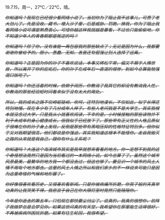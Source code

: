 <link href="../../css/style.css" rel="stylesheet" type="text/css" />

<span class="fzzy">19.7.15，周一，27℃／22℃，晴。

<div class="p">

<del>
<i>

你知道吗？我现在已经很少看网络小说了。当初你为了阻止我干这事儿，可费了老大劲儿了。先是没收、藏书、埋入沙子里，后是威胁、罚跪、揍我，你为了阻止我看网络小说可谓是煞费苦心，可惜你越这样我就越是要看，不过也只能偷偷地，你不知道少年人的青春期都是叛逆的吗？

你知道吗？除了你，没有谁能一再包容我的那些缺点了；无论是因为什么，我都要谢谢你曾给予的。胆小、愚蠢、无知、吝啬还有倔强让别人选择了远离。

你知道吗？正是因为你的孙子不喜欢说话，本事又稀松平常，偏又不屑于人情世故，所以离开了你的庇佑后，你的孙子在成年后一直混的很惨，到如今总算能勉强混口饭吃了。

你知道吗？你还活着的时候，依赖于阅历，你教诲了我其它的却没有教诲我人性，你教诲的那些经验短时间看来似乎没有太大的用处。

所以，我的成长之路不仅崎岖陡峭、坎坷，还特别地漫长。不仅如此，似乎长得还特别地慢。现在多少有了几分成年人样子。有些人老问我是不是大学生，其实我根本就没念过大学，只是我从小就喜欢阅读，不幸的是，小时候接触的那些读物并不利于未成年的身心健康成长，但我似乎已经放下了。那些带有正义性的人格品质似乎很难在你的孙子身上发现，反倒是那些带有黑暗压抑的性格特征特别多。但你似乎又对我期望很高，他们都说是你强迫，其实我知道这根本不能怪你。走自我毁灭之路的从来就是我自己，跟你有什么关系呢？

你知道吗？大连这个海滨城市其实是我早就想来看看的地方。你一定想不到我的这个奇怪想法竟然只是因为当初看过的一本网络小说。如今总算了了。虽然这个城市风景最美、最繁华的地方我一个都没去过，但这也够了，要见识一个城市的风土人情不用每个地方都去。这里的风土人情之所以和我们家乡的不一样说来可能只是因为这里奇怪的气候和地形罢了。

你好像很喜欢看历史，又很喜欢看新闻。只是你被病痛所折磨，你孩子般的天真举动真的让我哭笑不得，我悲哀于自己在你大限将至时竟然只能陪陪你。

今年是你逝去的第五年，只怕现在都快要尘归尘了。说真的，我真的很想你，前阵子我做梦总是会梦见你。如果这世间真的有天堂，我希望你在那里能生活得很好，不再被疾病所困扰折磨。如果有往生轮回，我很希望。
</i>
</del>
